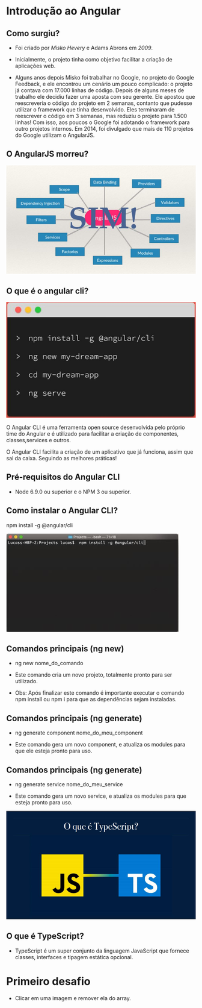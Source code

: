 # Introdução ao Angular

## Como surgiu?

  * Foi criado por *Misko Hevery* e Adams Abrons em *2009*.
  
  * Inicialmente, o projeto tinha como objetivo facilitar a criação de aplicações web.
  
  * Alguns anos depois Misko foi trabalhar no Google, no projeto do Google Feedback, e
  ele encontrou um cenário um pouco complicado: o projeto já contava com 17.000
  linhas de código. Depois de alguns meses de trabalho ele decidiu fazer uma aposta
  com seu gerente. Ele apostou que reescreveria o código do projeto em 2 semanas,
  contanto que pudesse utilizar o framework que tinha desenvolvido. Eles terminaram
  de reescrever o código em 3 semanas, mas reduziu o projeto para 1.500 linhas! Com
  isso, aos poucos o Google foi adotando o framework para outro projetos internos. Em
  2014, foi divulgado que mais de 110 projetos do Google utilizam o AngularJS.

## O AngularJS morreu?
  ![imgMorteAng](https://github.com/ricardorodrigooliveira/FrontEndIntelligence/blob/master/angular/Aula1/primeiroProjeto/src/assets/killAngular.JPG)

## O que é o angular cli?
  ![criaAngular](https://github.com/ricardorodrigooliveira/FrontEndIntelligence/blob/master/angular/Aula1/primeiroProjeto/src/assets/criacaoAngular.JPG)

  O Angular CLI é uma ferramenta open source desenvolvida pelo próprio time do Angular e é utilizado para facilitar a criação de componentes, classes,services e outros.
  
  O Angular CLI facilita a criação de um aplicativo que já funciona, assim que
  sai da caixa. Seguindo as melhores práticas!

## Pré-requisitos do Angular CLI

  * Node 6.9.0 ou superior e o NPM 3 ou superior.

## Como instalar o Angular CLI?

  npm install -g @angular/cli
  
  ![instalar](https://github.com/ricardorodrigooliveira/FrontEndIntelligence/blob/master/angular/Aula1/primeiroProjeto/src/assets/install.JPG)

## Comandos principais (ng new)

  * ng new nome_do_comando
  
  * Este comando cria um novo projeto, totalmente pronto para ser utilizado.

  * Obs: Após finalizar este comando é importante executar o comando npm install ou npm i para que as
dependências sejam instaladas.

## Comandos principais (ng generate)

  * ng generate component nome_do_meu_component

  * Este comando gera um novo component, e atualiza os modules para que ele esteja pronto para uso.

## Comandos principais (ng generate)

  * ng generate service nome_do_meu_service
    
  * Este comando gera um novo service, e atualiza os modules para que esteja pronto para uso.

  ![typeScript](https://github.com/ricardorodrigooliveira/FrontEndIntelligence/blob/master/angular/Aula1/primeiroProjeto/src/assets/typeScript.JPG)

## O que é TypeScript?

  * TypeScript é um super conjunto da linguagem JavaScript que fornece classes,
    interfaces e tipagem estática opcional.

# Primeiro desafio

  * Clicar em uma imagem e remover ela do array.
